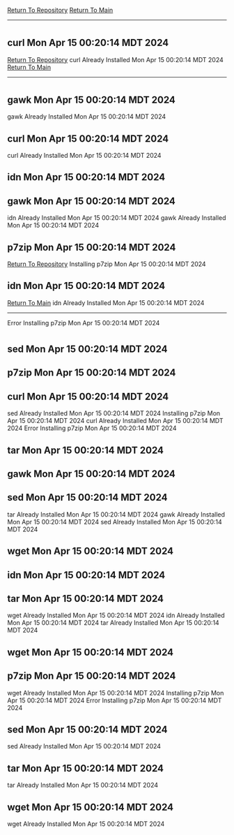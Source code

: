[Return To Repository](https://github.com/DigitalWarrior/piholeparser/)
[Return To Main](https://github.com/DigitalWarrior/piholeparser/blob/master/RecentRunLogs/Mainlog.md)
____________________________________
# 
## curl Mon Apr 15 00:20:14 MDT 2024
[Return To Repository](https://github.com/DigitalWarrior/piholeparser/)
curl Already Installed Mon Apr 15 00:20:14 MDT 2024
[Return To Main](https://github.com/DigitalWarrior/piholeparser/blob/master/RecentRunLogs/Mainlog.md)
____________________________________
# 
## gawk Mon Apr 15 00:20:14 MDT 2024
gawk Already Installed Mon Apr 15 00:20:14 MDT 2024
## curl Mon Apr 15 00:20:14 MDT 2024
curl Already Installed Mon Apr 15 00:20:14 MDT 2024
## idn Mon Apr 15 00:20:14 MDT 2024
## gawk Mon Apr 15 00:20:14 MDT 2024
idn Already Installed Mon Apr 15 00:20:14 MDT 2024
gawk Already Installed Mon Apr 15 00:20:14 MDT 2024
## p7zip Mon Apr 15 00:20:14 MDT 2024
[Return To Repository](https://github.com/DigitalWarrior/piholeparser/)
Installing p7zip Mon Apr 15 00:20:14 MDT 2024
## idn Mon Apr 15 00:20:14 MDT 2024
[Return To Main](https://github.com/DigitalWarrior/piholeparser/blob/master/RecentRunLogs/Mainlog.md)
idn Already Installed Mon Apr 15 00:20:14 MDT 2024
____________________________________
Error Installing p7zip Mon Apr 15 00:20:14 MDT 2024
# 
## sed Mon Apr 15 00:20:14 MDT 2024
## p7zip Mon Apr 15 00:20:14 MDT 2024
## curl Mon Apr 15 00:20:14 MDT 2024
sed Already Installed Mon Apr 15 00:20:14 MDT 2024
Installing p7zip Mon Apr 15 00:20:14 MDT 2024
curl Already Installed Mon Apr 15 00:20:14 MDT 2024
Error Installing p7zip Mon Apr 15 00:20:14 MDT 2024
## tar Mon Apr 15 00:20:14 MDT 2024
## gawk Mon Apr 15 00:20:14 MDT 2024
## sed Mon Apr 15 00:20:14 MDT 2024
tar Already Installed Mon Apr 15 00:20:14 MDT 2024
gawk Already Installed Mon Apr 15 00:20:14 MDT 2024
sed Already Installed Mon Apr 15 00:20:14 MDT 2024
## wget Mon Apr 15 00:20:14 MDT 2024
## idn Mon Apr 15 00:20:14 MDT 2024
## tar Mon Apr 15 00:20:14 MDT 2024
wget Already Installed Mon Apr 15 00:20:14 MDT 2024
idn Already Installed Mon Apr 15 00:20:14 MDT 2024
tar Already Installed Mon Apr 15 00:20:14 MDT 2024
## wget Mon Apr 15 00:20:14 MDT 2024
## p7zip Mon Apr 15 00:20:14 MDT 2024
wget Already Installed Mon Apr 15 00:20:14 MDT 2024
Installing p7zip Mon Apr 15 00:20:14 MDT 2024
Error Installing p7zip Mon Apr 15 00:20:14 MDT 2024
## sed Mon Apr 15 00:20:14 MDT 2024
sed Already Installed Mon Apr 15 00:20:14 MDT 2024
## tar Mon Apr 15 00:20:14 MDT 2024
tar Already Installed Mon Apr 15 00:20:14 MDT 2024
## wget Mon Apr 15 00:20:14 MDT 2024
wget Already Installed Mon Apr 15 00:20:14 MDT 2024

